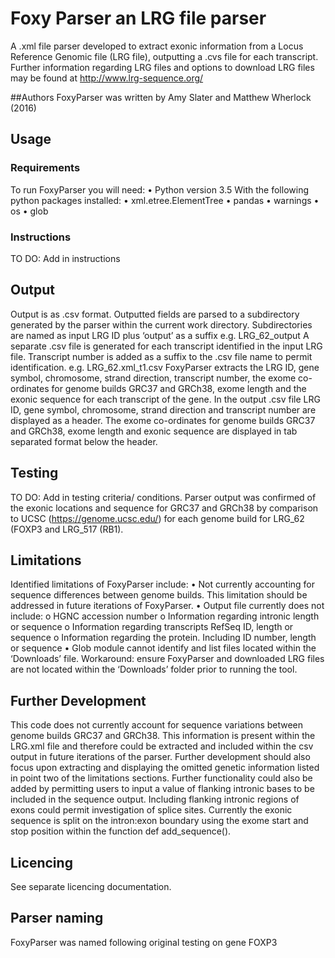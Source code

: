 # Foxy Parser an LRG file parser
A .xml file parser developed to extract exonic information from a Locus Reference Genomic file (LRG file), outputting a .cvs file for each transcript. 
Further information regarding LRG files and options to download LRG files may be found at http://www.lrg-sequence.org/

##Authors
FoxyParser was written by Amy Slater and Matthew Wherlock (2016)

## Usage
### Requirements
To run FoxyParser you will need:
•	Python version 3.5
With the following python packages installed:
•	xml.etree.ElementTree
•	pandas
•	warnings
•	os
•	glob

### Instructions
TO DO: Add in instructions

## Output
Output is as .csv format.
Outputted fields are parsed to a subdirectory generated by the parser within the current work directory. Subdirectories are named as input LRG ID plus ‘output’ as a suffix e.g. LRG_62_output 
A separate .csv file is generated for each transcript identified in the input LRG file. Transcript number is added as a suffix to the .csv file name to permit identification. e.g. LRG_62.xml_t1.csv
FoxyParser extracts the LRG ID, gene symbol, chromosome, strand direction, transcript number, the exome co-ordinates for genome builds GRC37 and GRCh38, exome length and the exonic sequence for each transcript of the gene. 
In the output .csv file LRG ID, gene symbol, chromosome, strand direction and transcript number are displayed as a header. The exome co-ordinates for genome builds GRC37 and GRCh38, exome length and exonic sequence are displayed in tab separated format below the header.

## Testing
TO DO: Add in testing criteria/ conditions. 
Parser output was confirmed of the exonic locations and sequence for GRC37 and GRCh38 by comparison to UCSC (https://genome.ucsc.edu/) for each genome build for LRG_62 (FOXP3 and LRG_517 (RB1).

## Limitations
Identified limitations of FoxyParser include:
•	Not currently accounting for sequence differences between genome builds. This limitation should be addressed in future iterations of FoxyParser. 
•	Output file currently does not include:
  o	HGNC accession number
  o	Information regarding intronic length or sequence
  o	Information regarding transcripts RefSeq ID, length or sequence
  o	Information regarding the protein. Including ID number, length or sequence
•	Glob module cannot identify and list files located within the ‘Downloads’ file. Workaround: ensure FoxyParser and downloaded LRG files are not located within the ‘Downloads’ folder prior to running the tool. 


## Further Development
This code does not currently account for sequence variations between genome builds GRC37 and GRCh38. This information is present within the LRG.xml file and therefore could be extracted and included within the csv output in future iterations of the parser.
Further development should also focus upon extracting and displaying the omitted genetic information listed in point two of the limitations sections. 
Further functionality could also be added by permitting users to input a value of flanking intronic bases to be included in the sequence output. Including flanking intronic regions of exons could permit investigation of splice sites. Currently the exonic sequence is split on the intron:exon boundary using the exome start and stop position within the function def add_sequence(). 

## Licencing 
See separate licencing documentation. 

## Parser naming
FoxyParser was named following original testing on gene FOXP3
